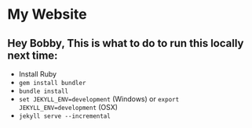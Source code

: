 # My Website

## Hey Bobby, This is what to do to run this locally next time:

- Install Ruby
- `gem install bundler`
- `bundle install`
- `set JEKYLL_ENV=development` (Windows) or `export JEKYLL_ENV=development` (OSX)
- `jekyll serve --incremental`